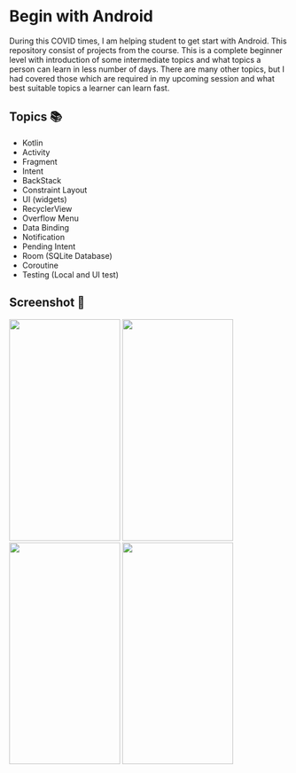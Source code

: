 # Begin with Android

During this COVID times, I am helping student to get start with Android. This repository consist of projects from the course. This is a complete beginner level with introduction of some intermediate topics and what topics a person can learn in less number of days. There are many other topics, but I had covered those which are required in my upcoming session and what best suitable topics a learner can learn fast. 

## Topics 📚
 - Kotlin
 - Activity
 - Fragment
 - Intent
 - BackStack
 - Constraint Layout
 - UI (widgets)
 - RecyclerView
 - Overflow Menu
 - Data Binding
 - Notification
 - Pending Intent
 - Room (SQLite Database)
 - Coroutine
 - Testing (Local and UI test)


## Screenshot 📱
<p float="left">
<img src="https://raw.github.com/anandwana001/begin-with-android/master/Screenshots/dragonball_quiz.png" width="200" height="400" />
<img src="https://raw.github.com/anandwana001/begin-with-android/master/Screenshots/dragonball_team.png" width="200" height="400" />
<img src="https://raw.github.com/anandwana001/begin-with-android/master/Screenshots/dragonball_family.png" width="200" height="400" />
<img src="https://raw.github.com/anandwana001/begin-with-android/master/Screenshots/dragonball_notify.png" width="200" height="400" />
</p>
